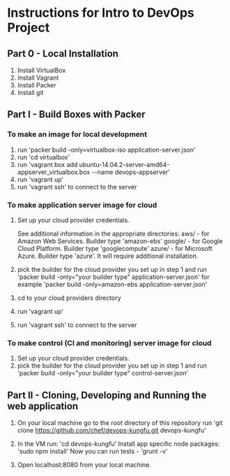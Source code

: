Instructions for Intro to DevOps Project
========================================

## Part 0 - Local Installation

1. Install VirtualBox
2. Install Vagrant
3. Install Packer
4. Install git

## Part I - Build Boxes with Packer

### To make an image for local development
1. run 'packer build -only=virtualbox-iso application-server.json'
2. run 'cd virtualbox'
3. run 'vagrant box add ubuntu-14.04.2-server-amd64-appserver_virtualbox.box --name devops-appserver'
4. run 'vagrant up'
5. run 'vagrant ssh' to connect to the server


### To make application server image for cloud
1. Set up your cloud provider credentials. 

   See additional information in the appropriate directories:
   aws/ - for Amazon Web Services. Builder type 'amazon-ebs'
   google/ - for Google Cloud Platform. Builder type 'googlecompute'
   azure/ - for Microsoft Azure. Builder type 'azure'. 
            It will require additional installation.

2. pick the builder for the cloud provider you set up in step 1 and
   run 'packer build -only="your builder type" application-server.json'
   for example 'packer build -only=amazon-ebs application-server.json'

3. cd to your cloud providers directory
4. run 'vagrant up'
5. run 'vagrant ssh' to connect to the server

### To make control (CI and monitoring) server image for cloud
1. Set up your cloud provider credentials.
2. pick the builder for the cloud provider you set up in step 1 and
   run 'packer build -only="your builder type" control-server.json'


## Part II - Cloning, Developing and Running the web application

1. On your local machine go to the root directory of this repository
   run 'git clone https://github.com/chef/devops-kungfu.git devops-kungfu'

2. In the VM run:
	'cd devops-kungfu'
	Install app specific node packages: 'sudo npm install'
   Now you can run tests -  'grunt -v'

7. Open localhost:8080 from your local machine.
